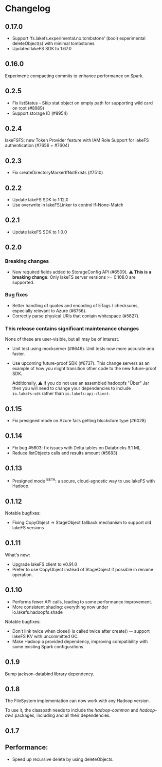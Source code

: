 # Changelog

## 0.17.0

* Support 'fs.lakefs.experimental.no.tombstone' (bool) experimental deleteObject(s) with minimal tombstones
* Updated lakeFS SDK to 1.67.0

## 0.16.0

Experiment: compacting commits to enhance performance on Spark.

## 0.2.5

* Fix listStatus - Skip stat object on empty path for supporting wild card on root (#8989)
* Support storage ID (#8954)

## 0.2.4

lakeFSFS: new Token Provider feature with IAM Role Support for lakeFS authentication (#7659 + #7604)

## 0.2.3

* Fix createDirectoryMarkerIfNotExists (#7510)

## 0.2.2

* Update lakeFS SDK to 1.12.0
* Use overwrite in lakeFSLinker to control If-None-Match

## 0.2.1

* Update lakeFS SDK to 1.0.0

## 0.2.0

### Breaking changes

* New required fields added to StorageConfig API (#6509).  **:warning: This
  is a breaking change:** Only lakeFS server versions >= 0.108.0 are
  supported.

### Bug fixes

* Better handling of quotes and encoding of ETags / checksums, especially
  relevant to Azure (#6756).
* Correctly parse physical URIs that contain whitespace (#5827).

### This release contains significant maintenance changes

None of these are user-visible, but all may be of interest.

* Unit test using mockserver (#6646).  Unit tests now more accurate _and_
  faster.
* Use upcoming future-proof SDK (#6737).  This change servers as an example
  of how you might transition other code to the new future-proof SDK.

  Additionally, :warning: if you do not use an assembled hadoopfs "Über" Jar
  then you will need to change your dependencies to include `io.lakefs:sdk`
  rather than `io.lakefs:api-client`.

## 0.1.15

* Fix presigned mode on Azure fails getting blockstore type (#6028)

## 0.1.14

* Fix bug #5603: fix issues with Delta tables on Databricks 9.1 ML.
* Reduce listObjects calls and results amount (#5683) 

## 0.1.13

* Presigned mode <sup>BETA</sup>: a secure, cloud-agnostic way to use lakeFS with Hadoop.

## 0.1.12

Notable bugfixes:
* Fixing CopyObject -> StageObject fallback mechanism to support old lakeFS versions

## 0.1.11

What's new:
* Upgrade lakeFS client to v0.91.0
* Prefer to use CopyObject instead of StageObject if possible in rename operation.

## 0.1.10

* Performs fewer API calls, leading to some performance improvement.
* More consistent shading: everything now under io.lakefs.hadoopfs.shade

Notable bugfixes:
* Don't link twice when close() is called twice after create() -- support
  lakeFS KV with uncommitted GC.
* Make Hadoop a provided dependency, improving compatibility with some
  existing Spark configurations.

## 0.1.9

Bump jackson-databind library dependency.

## 0.1.8

The FileSystem implementation can now work with any Hadoop version.

To use it, the classpath needs to include the _hadoop-common_ and _hadoop-aws_ packages, including and all their dependencies.

## 0.1.7

## Performance:

* Speed up recursive delete by using deleteObjects.
